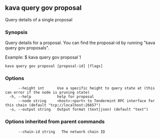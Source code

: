 <!--
title: proposal
-->
## kava query gov proposal

Query details of a single proposal

### Synopsis

Query details for a proposal. You can find the
proposal-id by running "kava query gov proposals".

Example:
$ kava query gov proposal 1

```
kava query gov proposal [proposal-id] [flags]
```

### Options

```
      --height int      Use a specific height to query state at (this can error if the node is pruning state)
  -h, --help            help for proposal
      --node string     <host>:<port> to Tendermint RPC interface for this chain (default "tcp://localhost:26657")
  -o, --output string   Output format (text|json) (default "text")
```

### Options inherited from parent commands

```
      --chain-id string   The network chain ID
```

